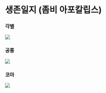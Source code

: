 # 생존일지 (좀비 아포칼립스)

### 각별
[![](https://img.youtube.com/vi/Vx4VKIH3sLQ/0.jpg)](https://www.youtube.com/watch?v=Amyg8VJl7Gg&list=PLAfXl9hcOzqB-ObEnIf5XXkmDwEtLgfD1 "")

### 공룡
[![](https://img.youtube.com/vi/6FMDXRIIwew/0.jpg)](https://www.youtube.com/watch?v=3j2j6zd7_9U&list=PLQpeWEnYoYBphVIwO80vR8RoTk1Exyaqp "")

### 코마
[![](https://img.youtube.com/vi/YRjcscSkjmU/0.jpg)](https://www.youtube.com/watch?v=cPrSqWuIZWs&list=PLSPcsedfnZmRiphNfzSbIHZ5zDINmnI0Z "")